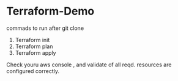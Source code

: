 # Terraform-Demo

commads to run after git clone

1. Terraform init
2. Terraform plan
3. Terraform apply

Check youru aws console , and validate of all reqd. resources are configured correctly.
